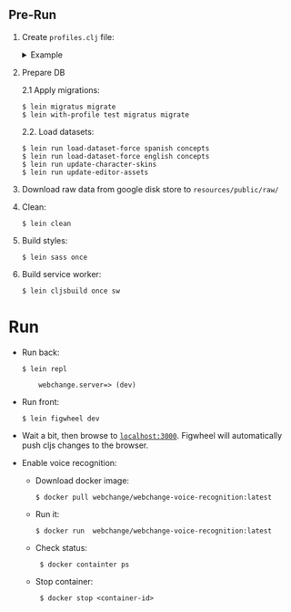 ## Pre-Run

1. Create `profiles.clj` file:

    <details>
      <summary>Example</summary>
      
      ```
      {:provided {:env {:database-url "jdbc:postgresql://localhost/webchange?user=webchange&password=webchange"
                        :public-dir   "resources/public"
                        :upload-dir   "resources/public/upload"
						:session-key  "1234567890abcdef"
                        :hardcoded-courses {"test" true}         ;; which course take from hardcoded edn
                        :dev?              true                     ;; is dev environment? 
                                                                    ;; affects on the way how resources list for sw are taken
       }}
       :test     {:env {:database-url "jdbc:postgresql://localhost/webchange_test?user=webchange&password=webchange"
                        :public-dir   "resources/public"
                        :upload-dir   "resources/public/upload"}}}
      ```
    </details>

1. Prepare DB

    2.1 Apply migrations:

    ```
    $ lein migratus migrate
    $ lein with-profile test migratus migrate
    ```
    
    2.2. Load datasets:
    
    ```
    $ lein run load-dataset-force spanish concepts
    $ lein run load-dataset-force english concepts
    $ lein run update-character-skins
    $ lein run update-editor-assets
    ```
   
1. Download raw data from google disk store to `resources/public/raw/`
   
1. Clean:

    ```
    $ lein clean
    ```
   
1. Build styles:

    ```
    $ lein sass once
    ```

1. Build service worker:

    ```
    $ lein cljsbuild once sw
    ```
   
# Run

- Run back:

    ```
    $ lein repl
    
        webchange.server=> (dev)
    ```

- Run front:

    ```
    $ lein figwheel dev
    ```
- Wait a bit, then browse to [`localhost:3000`](localhost:3000).
Figwheel will automatically push cljs changes to the browser.

- Enable voice recognition:
    - Download docker image:

        ```
        $ docker pull webchange/webchange-voice-recognition:latest
        ```
    - Run it:
       ```
       $ docker run  webchange/webchange-voice-recognition:latest
       ```
     - Check status:
        ```
         $ docker containter ps
        ```
     - Stop container:
         ```
          $ docker stop <container-id>
         ```          
